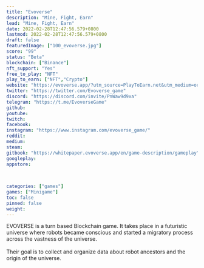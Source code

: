 ```yaml
---
title: "Evoverse"
description: "Mine, Fight, Earn"
lead: "Mine, Fight, Earn"
date: 2022-02-28T12:47:56.579+0800
lastmod: 2022-02-28T12:47:56.579+0800
draft: false
featuredImage: ["100_evoverse.jpg"]
score: "99"
status: "Beta"
blockchain: ["Binance"]
nft_support: "Yes"
free_to_play: "NFT"
play_to_earn: ["NFT","Crypto"]
website: "https://evoverse.app/?utm_source=PlayToEarn.net&utm_medium=organic&utm_campaign=gamepage"
twitter: "https://twitter.com/Evoverse_game"
discord: "https://discord.com/invite/PnWaw9d9xa"
telegram: "https://t.me/EvoverseGame"
github: 
youtube: 
twitch: 
facebook: 
instagram: "https://www.instagram.com/evoverse_game/"
reddit: 
medium: 
steam: 
gitbook: "https://whitepaper.evoverse.app/en/game-description/gameplay"
googleplay: 
appstore: 

  
    
categories: ["games"]
games: ["Minigame"]
toc: false
pinned: false
weight: 
---
```

EVOVERSE is a turn based Blockchain game. It takes place in a futuristic universe where robots became conscious and started a migratory process across the vastness of the universe. <br> <br> Their goal is to collect and organize data about robot ancestors and the origin of the universe.